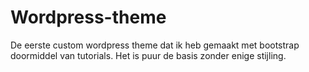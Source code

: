 # Wordpress-theme
De eerste custom wordpress theme dat ik heb gemaakt met bootstrap doormiddel van tutorials.
Het is puur de basis zonder enige stijling. 
